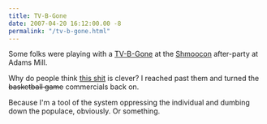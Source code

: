 ```yaml
---
title: TV-B-Gone
date: 2007-04-20 16:12:00.00 -8
permalink: "/tv-b-gone.html"
---
```

Some folks were playing with a [TV-B-Gone](http://www.makezine.com/blog/archive/2007/04/how_to_double_the_range_o.html) at the [Shmoocon](http://www.shmoocon.com/) after-party at Adams Mill.

Why do people think [this shit](http://www.turnoffyourtv.com/) is clever? I reached past them and turned the ~~basketball game~~ commercials back on.

Because I'm a tool of the system oppressing the individual and dumbing down the populace, obviously. Or something.

